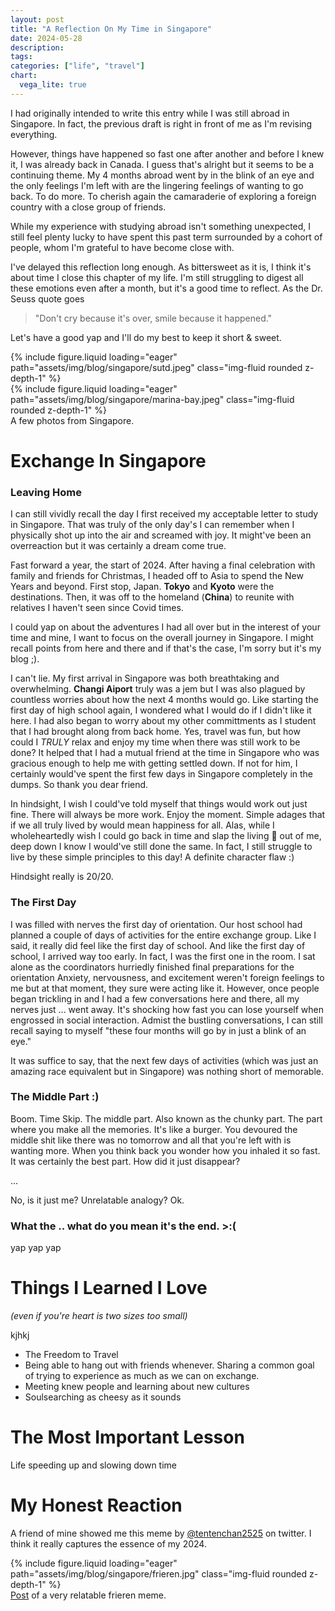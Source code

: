 ```yaml
---
layout: post
title: "A Reflection On My Time in Singapore"
date: 2024-05-28
description:
tags:
categories: ["life", "travel"]
chart:
  vega_lite: true
---
```


I had originally intended to write this entry while I was still abroad in Singapore. In fact, the previous
draft is right in front of me as I'm revising everything.

However, things have happened so fast one after another and before I knew it, I was already back in Canada.
I guess that's alright but it seems to be a continuing theme. My 4 months abroad went by in 
the blink of an eye and the only feelings I'm left with are the lingering feelings of wanting to go back.
To do more. To cherish again the camaraderie of exploring a foreign country with a close group of friends.

While my experience with studying abroad isn't something unexpected, I still feel plenty lucky to have
spent this past term surrounded by a cohort of people, whom I'm grateful to have become close with.

I've delayed this reflection long enough. As bittersweet as it is, I think it's about time I close this
chapter of my life. I'm still struggling to digest all these emotions even after a month, but it's a good
time to reflect. As the Dr. Seuss quote goes

> "Don't cry because it's over, smile because it happened."

Let's have a good yap and I'll do my best to keep it short & sweet.


<div class="row justify-content-center">
    <div class="col-md-6">
        {% include figure.liquid loading="eager" path="assets/img/blog/singapore/sutd.jpeg" class="img-fluid rounded z-depth-1" %}
    </div>
    <div class="col-md-6">
        {% include figure.liquid loading="eager" path="assets/img/blog/singapore/marina-bay.jpeg" class="img-fluid rounded z-depth-1" %}
    </div>
</div>
<div class="caption">
    A few photos from Singapore.
</div>


# Exchange In Singapore

### Leaving Home
I can still vividly recall the day I first received my acceptable letter to study in Singapore. That was truly of the only day's I can remember when I physically shot up into the air and screamed with joy. It might've been an overreaction but it was certainly a dream come true.

Fast forward a year, the start of 2024. After having a final celebration with family and friends for Christmas, I headed off to Asia to spend the New Years and beyond. First stop, Japan. **Tokyo** and **Kyoto** were the destinations. Then, it was off to the homeland (**China**) to reunite with relatives I haven't seen since Covid times.

I could yap on about the adventures I had all over but in the interest of your time and mine, I want to focus on the overall journey in Singapore. I might recall points from here and there and if that's the case, I'm sorry but it's my blog ;).

I can't lie. My first arrival in Singapore was both breathtaking and overwhelming. **Changi Aiport** truly was a jem but I was also plagued by countless worries about how the next 4 months would go. Like starting the first day of high school again, I wondered what I would do if I didn't like it here. I had also began to worry about my other committments as I student that I had brought along from back home. Yes, travel was fun, but how could I *TRULY* relax and enjoy my time when there was still work to be done? It helped that I had a mutual friend at the time in Singapore who was gracious enough to help me with getting settled down. If not for him, I certainly would've spent the first few days in Singapore completely in the dumps. So thank you dear friend.

In hindsight, I wish I could've told myself that things would work out just fine. There will always be more work. Enjoy the moment. Simple adages that if we all truly lived by would mean happiness for all. Alas, while I wholeheartedly wish I could go back in time and slap the living :shit: out of me, deep down I know I would've still done the same. In fact, I still struggle to live by these simple principles to this day! A definite character flaw :)

Hindsight really is 20/20.

### The First Day

I was filled with nerves the first day of orientation. Our host school had planned a couple of days of activities for the entire exchange group. Like I said, it really did feel like the first day of school. And like the first day of school, I arrived way too early. In fact, I was the first one in the room. I sat alone as the coordinators hurriedly finished final preparations for the orientation Anxiety, nervousness, and excitement weren't foreign feelings to me but at that moment, they sure were acting like it. However, once people began trickling in and I had a few conversations here and there, all my nerves just ... went away. It's shocking how fast you can lose yourself when engrossed in social interaction. Admist the bustling conversations, I can still recall saying to myself "these four months will go by in just a blink of an eye."

It was suffice to say, that the next few days of activities (which was just an amazing race equivalent but in Singapore) was nothing short of memorable.

### The Middle Part :)

Boom. Time Skip. The middle part. Also known as the chunky part. The part where you make all the memories. It's like a burger. You devoured the middle shit like there was no tomorrow and all that you're left with is wanting more. When you think back you wonder how you inhaled it so fast. It was certainly the best part. How did it just disappear?

...

No, is it just me? Unrelatable analogy? Ok.










### What the .. what do you mean it's the end. >:(


yap yap yap


# Things I Learned I Love
*(even if you're heart is two sizes too small)*

kjhkj

- The Freedom to Travel
- Being able to hang out with friends whenever. Sharing a common goal of trying to experience as much as we can on exchange.
- Meeting knew people and learning about new cultures
- Soulsearching as cheesy as it sounds

# The Most Important Lesson

Life speeding up and slowing down time

# My Honest Reaction
A friend of mine showed me this meme by [@tentenchan2525](https://twitter.com/tentenchan2525) on twitter. I think it really captures the essence of my 2024.

<div class="row justify-content-center">
    <div class="col-md-6">
        {% include figure.liquid loading="eager" path="assets/img/blog/singapore/frieren.jpg" class="img-fluid rounded z-depth-1" %}
    </div>
</div>
<div class="caption">
    <a href="https://twitter.com/tentenchan2525/status/1785135324311740918">Post</a> of a very relatable frieren meme.
</div>